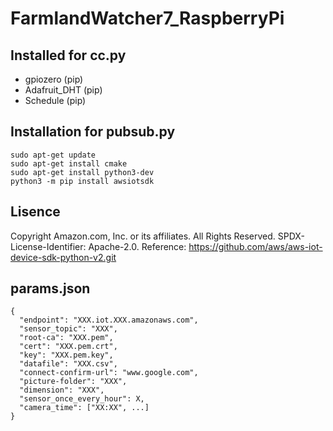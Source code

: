 # FarmlandWatcher7_RaspberryPi

## Installed for cc.py
+ gpiozero (pip)
+ Adafruit_DHT (pip)
+ Schedule (pip)

## Installation for pubsub.py
```
sudo apt-get update
sudo apt-get install cmake
sudo apt-get install python3-dev
python3 -m pip install awsiotsdk
```
## Lisence
Copyright Amazon.com, Inc. or its affiliates. All Rights Reserved.
SPDX-License-Identifier: Apache-2.0.
Reference: https://github.com/aws/aws-iot-device-sdk-python-v2.git

## params.json
```
{
  "endpoint": "XXX.iot.XXX.amazonaws.com",
  "sensor_topic": "XXX",
  "root-ca": "XXX.pem",
  "cert": "XXX.pem.crt",
  "key": "XXX.pem.key",
  "datafile": "XXX.csv",
  "connect-confirm-url": "www.google.com",
  "picture-folder": "XXX",
  "dimension": "XXX",
  "sensor_once_every_hour": X,
  "camera_time": ["XX:XX", ...]
}
```